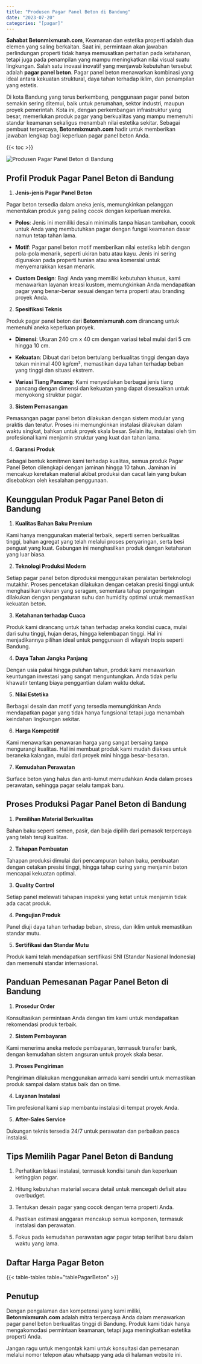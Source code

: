 ```yaml
---
title: "Produsen Pagar Panel Beton di Bandung"
date: "2023-07-20"
categories: "[pagar]"
---
```


**Sahabat Betonmixmurah.com**, Keamanan dan estetika properti adalah dua elemen yang saling berkaitan. Saat ini, permintaan akan jawaban perlindungan properti tidak hanya memusatkan perhatian pada ketahanan, tetapi juga pada penampilan yang mampu meningkatkan nilai visual suatu lingkungan. Salah satu inovasi inovatif yang menjawab kebutuhan tersebut adalah **pagar panel beton**. Pagar panel beton menawarkan kombinasi yang ideal antara kekuatan struktural, daya tahan terhadap iklim, dan penampilan yang estetis.  

Di kota Bandung yang terus berkembang, penggunaan pagar panel beton semakin sering ditemui, baik untuk perumahan, sektor industri, maupun proyek pemerintah. Kota ini, dengan perkembangan infrastruktur yang besar, memerlukan produk pagar yang berkualitas yang mampu memenuhi standar keamanan sekaligus menambah nilai estetika sekitar. Sebagai pembuat terpercaya, **Betonmixmurah.com** hadir untuk memberikan jawaban lengkap bagi keperluan pagar panel beton Anda.

{{< toc >}}

![Produsen Pagar Panel Beton di Bandung](/images/pagar/pagar-beton-25.jpg)

## Profil Produk Pagar Panel Beton di Bandung

1. **Jenis-jenis Pagar Panel Beton**  

Pagar beton tersedia dalam aneka jenis, memungkinkan pelanggan menentukan produk yang paling cocok dengan keperluan mereka.  

- **Polos**: Jenis ini memiliki desain minimalis tanpa hiasan tambahan, cocok untuk Anda yang membutuhkan pagar dengan fungsi keamanan dasar namun tetap tahan lama.  

- **Motif**: Pagar panel beton motif memberikan nilai estetika lebih dengan pola-pola menarik, seperti ukiran batu atau kayu. Jenis ini sering digunakan pada properti hunian atau area komersial untuk menyemarakkan kesan menarik.  

- **Custom Design**: Bagi Anda yang memiliki kebutuhan khusus, kami menawarkan layanan kreasi kustom, memungkinkan Anda mendapatkan pagar yang benar-benar sesuai dengan tema properti atau branding proyek Anda.  

2. **Spesifikasi Teknis**  

Produk pagar panel beton dari **Betonmixmurah.com** dirancang untuk memenuhi aneka keperluan proyek.  

- **Dimensi**: Ukuran 240 cm x 40 cm dengan variasi tebal mulai dari 5 cm hingga 10 cm.  

- **Kekuatan**: Dibuat dari beton bertulang berkualitas tinggi dengan daya tekan minimal 400 kg/cm², memastikan daya tahan terhadap beban yang tinggi dan situasi ekstrem.  

- **Variasi Tiang Pancang**: Kami menyediakan berbagai jenis tiang pancang dengan dimensi dan kekuatan yang dapat disesuaikan untuk menyokong struktur pagar.  

3. **Sistem Pemasangan**  

Pemasangan pagar panel beton dilakukan dengan sistem modular yang praktis dan teratur. Proses ini memungkinkan instalasi dilakukan dalam waktu singkat, bahkan untuk proyek skala besar. Selain itu, instalasi oleh tim profesional kami menjamin struktur yang kuat dan tahan lama.  

4. **Garansi Produk**  

Sebagai bentuk komitmen kami terhadap kualitas, semua produk Pagar Panel Beton dilengkapi dengan jaminan hingga 10 tahun. Jaminan ini mencakup keretakan material akibat produksi dan cacat lain yang bukan disebabkan oleh kesalahan penggunaan.

## Keunggulan Produk Pagar Panel Beton di Bandung 

1. **Kualitas Bahan Baku Premium**  

Kami hanya menggunakan material terbaik, seperti semen berkualitas tinggi, bahan agregat yang telah melalui proses penyaringan, serta besi penguat yang kuat. Gabungan ini menghasilkan produk dengan ketahanan yang luar biasa.  

2. **Teknologi Produksi Modern**  

Setiap pagar panel beton diproduksi menggunakan peralatan berteknologi mutakhir. Proses pencetakan dilakukan dengan cetakan presisi tinggi untuk menghasilkan ukuran yang seragam, sementara tahap pengeringan dilakukan dengan pengaturan suhu dan humidity optimal untuk memastikan kekuatan beton.  

3. **Ketahanan terhadap Cuaca**  

Produk kami dirancang untuk tahan terhadap aneka kondisi cuaca, mulai dari suhu tinggi, hujan deras, hingga kelembapan tinggi. Hal ini menjadikannya pilihan ideal untuk penggunaan di wilayah tropis seperti Bandung.  

4. **Daya Tahan Jangka Panjang**  

Dengan usia pakai hingga puluhan tahun, produk kami menawarkan keuntungan investasi yang sangat menguntungkan. Anda tidak perlu khawatir tentang biaya penggantian dalam waktu dekat.  

5. **Nilai Estetika**  

Berbagai desain dan motif yang tersedia memungkinkan Anda mendapatkan pagar yang tidak hanya fungsional tetapi juga menambah keindahan lingkungan sekitar.  

6. **Harga Kompetitif**  

Kami menawarkan penawaran harga yang sangat bersaing tanpa mengurangi kualitas. Hal ini membuat produk kami mudah diakses untuk beraneka kalangan, mulai dari proyek mini hingga besar-besaran.  

7. **Kemudahan Perawatan**  

Surface beton yang halus dan anti-lumut memudahkan Anda dalam proses perawatan, sehingga pagar selalu tampak baru.

## Proses Produksi Pagar Panel Beton di Bandung

1. **Pemilihan Material Berkualitas**  

Bahan baku seperti semen, pasir, dan baja dipilih dari pemasok terpercaya yang telah teruji kualitas.

2. **Tahapan Pembuatan**  

Tahapan produksi dimulai dari pencampuran bahan baku, pembuatan dengan cetakan presisi tinggi, hingga tahap curing yang menjamin beton mencapai kekuatan optimal.

3. **Quality Control**  

Setiap panel melewati tahapan inspeksi yang ketat untuk menjamin tidak ada cacat produk.

4. **Pengujian Produk**  

Panel diuji daya tahan terhadap beban, stress, dan iklim untuk memastikan standar mutu.

5. **Sertifikasi dan Standar Mutu**  

Produk kami telah mendapatkan sertifikasi SNI (Standar Nasional Indonesia) dan memenuhi standar internasional.

## Panduan Pemesanan Pagar Panel Beton di Bandung

1. **Prosedur Order**  

Konsultasikan permintaan Anda dengan tim kami untuk mendapatkan rekomendasi produk terbaik.

2. **Sistem Pembayaran**  

Kami menerima aneka metode pembayaran, termasuk transfer bank, dengan kemudahan sistem angsuran untuk proyek skala besar.

3. **Proses Pengiriman**  

Pengiriman dilakukan menggunakan armada kami sendiri untuk memastikan produk sampai dalam status baik dan on time.

4. **Layanan Instalasi**  

Tim profesional kami siap membantu instalasi di tempat proyek Anda.

5. **After-Sales Service**  

Dukungan teknis tersedia 24/7 untuk perawatan dan perbaikan pasca instalasi.

## Tips Memilih Pagar Panel Beton di Bandung

1. Perhatikan lokasi instalasi, termasuk kondisi tanah dan keperluan ketinggian pagar.  

2. Hitung kebutuhan material secara detail untuk mencegah defisit atau overbudget.  

3. Tentukan desain pagar yang cocok dengan tema properti Anda.  

4. Pastikan estimasi anggaran mencakup semua komponen, termasuk instalasi dan perawatan.  

5. Fokus pada kemudahan perawatan agar pagar tetap terlihat baru dalam waktu yang lama.

## Daftar Harga Pagar Beton

{{< table-tables table="tablePagarBeton" >}}

## Penutup

Dengan pengalaman dan kompetensi yang kami miliki, **Betonmixmurah.com** adalah mitra terpercaya Anda dalam menawarkan pagar panel beton berkualitas tinggi di Bandung. Produk kami tidak hanya mengakomodasi permintaan keamanan, tetapi juga meningkatkan estetika properti Anda.  

Jangan ragu untuk mengontak kami untuk konsultasi dan pemesanan melalui nomor telepon atau whatsapp yang ada di halaman website ini.